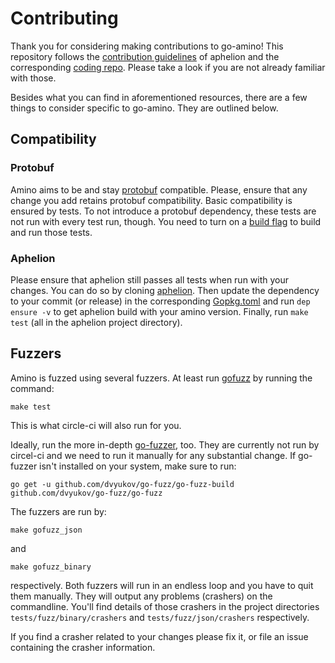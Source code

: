 # Contributing

Thank you for considering making contributions to go-amino! This repository follows the [contribution guidelines] of 
aphelion and the corresponding [coding repo]. Please take a look if you are not already familiar with those.

Besides what you can find in aforementioned resources, there are a few things to consider specific to go-amino. 
They are outlined below.

## Compatibility

### Protobuf

Amino aims to be and stay [protobuf] compatible. Please, ensure that any change you add retains protobuf compatibility.
Basic compatibility is ensured by tests. To not introduce a protobuf dependency, these tests are not run with every test 
run, though. You need to turn on a [build flag] to build and run those tests.

### Aphelion

Please ensure that aphelion still passes all tests when run with your changes. You can do so by cloning [aphelion].
Then update the dependency to your commit (or release) in the corresponding [Gopkg.toml] and run `dep ensure -v` to get 
aphelion build with your amino version. Finally, run `make test` (all in the aphelion project directory).


## Fuzzers

Amino is fuzzed using several fuzzers. At least run [gofuzz] by running the command:
```
make test
```
This is what circle-ci will also run for you.
 
Ideally, run the more in-depth [go-fuzzer], too. They are currently not run by circel-ci and we need to run it manually 
for any substantial change.
If go-fuzzer isn't installed on your system, make sure to run:
```
go get -u github.com/dvyukov/go-fuzz/go-fuzz-build github.com/dvyukov/go-fuzz/go-fuzz
```

The fuzzers are run by:
```
make gofuzz_json
```
and
```
make gofuzz_binary
```
respectively. Both fuzzers will run in an endless loop and you have to quit them manually. They will output 
any problems (crashers) on the commandline. You'll find details of those crashers in the project directories 
`tests/fuzz/binary/crashers` and `tests/fuzz/json/crashers` respectively. 

If you find a crasher related to your changes please fix it, or file an issue containing the crasher information.


[contribution guidelines]: https://github.com/evdatsion/evdatsion/blob/master/CONTRIBUTING.md
[coding repo]: https://github.com/evdatsion/coding
[gofuzz]: https://github.com/google/gofuzz
[go-fuzzer]: https://github.com/dvyukov/go-fuzz
[protobuf]: https://developers.google.com/protocol-buffers/
[build flag]: https://github.com/evdatsion/go-amino/blob/faa6e731944e2b7b6a46ad202902851e8ce85bee/tests/proto3/proto3_compat_test.go#L1
[aphelion]: https://github.com/evdatsion/evdatsion/
[Gopkg.toml]: https://github.com/evdatsion/evdatsion/blob/master/Gopkg.toml


